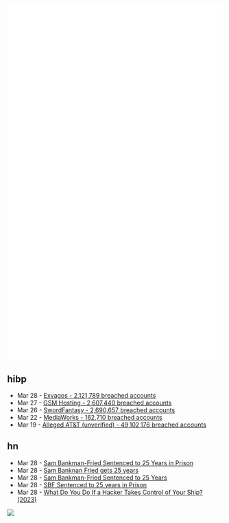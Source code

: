 ![Metrics](https://raw.githubusercontent.com/phixion/phixion/master/metrics.svg)

## hibp

<!--
for https://github.com/phixion/phixion/blob/main/.github/workflows/feeds.yml
-->
<!--START_SECTION:haveibeenpwnd-->
- Mar 28 - [Exvagos - 2,121,789 breached accounts](https://haveibeenpwned.com/PwnedWebsites#Exvagos)
- Mar 27 - [GSM Hosting - 2,607,440 breached accounts](https://haveibeenpwned.com/PwnedWebsites#GSMHosting)
- Mar 26 - [SwordFantasy - 2,690,657 breached accounts](https://haveibeenpwned.com/PwnedWebsites#SwordFantasy)
- Mar 22 - [MediaWorks - 162,710 breached accounts](https://haveibeenpwned.com/PwnedWebsites#MediaWorks)
- Mar 19 - [Alleged AT&T (unverified) - 49,102,176 breached accounts](https://haveibeenpwned.com/PwnedWebsites#AllegedATT)
<!--END_SECTION:haveibeenpwnd-->

## hn

<!--
for https://github.com/phixion/phixion/blob/main/.github/workflows/feeds.yml
-->
<!--START_SECTION:hn-->
- Mar 28 - [Sam Bankman-Fried Sentenced to 25 Years in Prison](https://www.nytimes.com/2024/03/28/technology/sam-bankman-fried-sentenced.html)
- Mar 28 - [Sam Banknan Fried gets 25 years](https://twitter.com/innercitypress/status/1773376299626574125)
- Mar 28 - [Sam Bankman-Fried Sentenced to 25 Years](https://www.bbc.co.uk/news/live/world-us-canada-68656415)
- Mar 28 - [SBF Sentenced to 25 years in Prison](https://www.cnn.com/business/live-news/sam-bankman-fried-sentencing-03-28-24/index.html)
- Mar 28 - [What Do You Do If a Hacker Takes Control of Your Ship? (2023)](https://maritime-executive.com/editorials/what-do-you-do-if-a-hacker-takes-control-of-your-ship)
<!--END_SECTION:hn-->

<!--
for https://yhype.me
-->
![](https://hit.yhype.me/github/profile?user_id=13013670)
